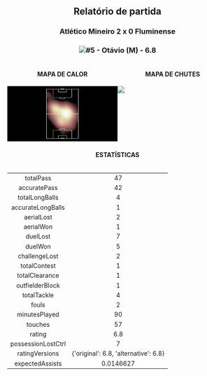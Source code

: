 <h2 style="text-align: center;">Relatório de partida</h3>

<h3 style="text-align: center;">Atlético Mineiro 2 x 0 Fluminense</h3>

<h3 style="text-align: center;"><img src="https://api.sofascore.com/api/v1/player/552686/image">#5 - Otávio (M) - 6.8</h3>

<div style="text-align: left; display: grid; grid-template-columns: 1fr 1fr;">
  <div>
    <h4 style="text-align: center;">MAPA DE CALOR</h3>
    <img src=../players/heatmaps/11067499_552686.png>
</div>
  <div>
    <h4 style="text-align: center;">MAPA DE CHUTES</h3>
    <img src=../players/shotmaps/11067499_552686.png>
  </div>
</div>

<h4 style="text-align: center;">ESTATÍSTICAS</h3>
<div style="text-align: center; display: grid; grid-template-columns: 1fr;">
  <div>
    <table>
        <tr>
            <td>totalPass
            </td>
            <td>47
            </td>
        </tr><tr>
            <td>accuratePass
            </td>
            <td>42
            </td>
        </tr><tr>
            <td>totalLongBalls
            </td>
            <td>4
            </td>
        </tr><tr>
            <td>accurateLongBalls
            </td>
            <td>1
            </td>
        </tr><tr>
            <td>aerialLost
            </td>
            <td>2
            </td>
        </tr><tr>
            <td>aerialWon
            </td>
            <td>1
            </td>
        </tr><tr>
            <td>duelLost
            </td>
            <td>7
            </td>
        </tr><tr>
            <td>duelWon
            </td>
            <td>5
            </td>
        </tr><tr>
            <td>challengeLost
            </td>
            <td>2
            </td>
        </tr><tr>
            <td>totalContest
            </td>
            <td>1
            </td>
        </tr><tr>
            <td>totalClearance
            </td>
            <td>1
            </td>
        </tr><tr>
            <td>outfielderBlock
            </td>
            <td>1
            </td>
        </tr><tr>
            <td>totalTackle
            </td>
            <td>4
            </td>
        </tr><tr>
            <td>fouls
            </td>
            <td>2
            </td>
        </tr><tr>
            <td>minutesPlayed
            </td>
            <td>90
            </td>
        </tr><tr>
            <td>touches
            </td>
            <td>57
            </td>
        </tr><tr>
            <td>rating
            </td>
            <td>6.8
            </td>
        </tr><tr>
            <td>possessionLostCtrl
            </td>
            <td>7
            </td>
        </tr><tr>
            <td>ratingVersions
            </td>
            <td>{'original': 6.8, 'alternative': 6.8}
            </td>
        </tr><tr>
            <td>expectedAssists
            </td>
            <td>0.0146627
            </td>
        </tr>
        </table>
</div>